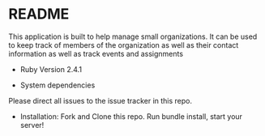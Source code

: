 # README

This application is built to help manage small organizations.  It can be used to keep  track of members of the organization as well as their contact information as well as track events and assignments

* Ruby Version 2.4.1

* System dependencies

Please direct all issues to the issue tracker in this repo.

* Installation: Fork and Clone this repo.  Run bundle install, start your server!


